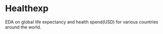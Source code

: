 # Healthexp
EDA on global life expectancy and health spend(USD) for various countries around the world.


